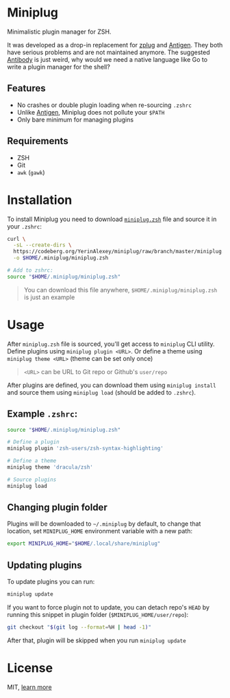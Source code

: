 # Miniplug
Minimalistic plugin manager for ZSH.

It was developed as a drop-in replacement for [zplug](https://github.com/zplug/zplug) and [Antigen](https://github.com/zsh-users/antigen). They both have serious problems and are not maintained anymore.
The suggested [Antibody](https://github.com/getantibody/antibody) is just weird, why would we need a native language like Go to write a plugin manager for the shell?

## Features
- No crashes or double plugin loading when re-sourcing `.zshrc`
- Unlike [Antigen](https://github.com/zsh-users/antigen), Miniplug does not pollute your `$PATH`
- Only bare minimum for managing plugins

## Requirements
- ZSH
- Git
- `awk` (`gawk`)

# Installation
To install Miniplug you need to download [`miniplug.zsh`](./miniplug.zsh) file and source it in your `.zshrc`:
```sh
curl \
  -sL --create-dirs \
  https://codeberg.org/YerinAlexey/miniplug/raw/branch/master/miniplug.zsh \
  -o $HOME/.miniplug/miniplug.zsh

# Add to zshrc:
source "$HOME/.miniplug/miniplug.zsh"
```
> You can download this file anywhere, `$HOME/.miniplug/miniplug.zsh` is just an example

# Usage
After `miniplug.zsh` file is sourced, you'll get access to `miniplug` CLI
utility. Define plugins using `miniplug plugin <URL>`. Or define a theme using
`miniplug theme <URL>` (theme can be set only once)
> `<URL>` can be URL to Git repo or Github's `user/repo`

After plugins are defined, you can download them using `miniplug install` and
source them using `miniplug load` (should be added to `.zshrc`).

## Example `.zshrc`:
```sh
source "$HOME/.miniplug/miniplug.zsh"

# Define a plugin
miniplug plugin 'zsh-users/zsh-syntax-highlighting'

# Define a theme
miniplug theme 'dracula/zsh'

# Source plugins
miniplug load
```

## Changing plugin folder
Plugins will be downloaded to `~/.miniplug` by default, to change that
location, set `MINIPLUG_HOME` environment variable with a new path:
```sh
export MINIPLUG_HOME="$HOME/.local/share/miniplug"
```

## Updating plugins
To update plugins you can run:
```sh
miniplug update
```

If you want to force plugin not to update, you can detach repo's `HEAD` by running this snippet in plugin folder (`$MINIPLUG_HOME/user/repo`):
```sh
git checkout "$(git log --format=%H | head -1)"
```

After that, plugin will be skipped when you run `miniplug update`

# License
MIT, [learn more](./LICENSE)
